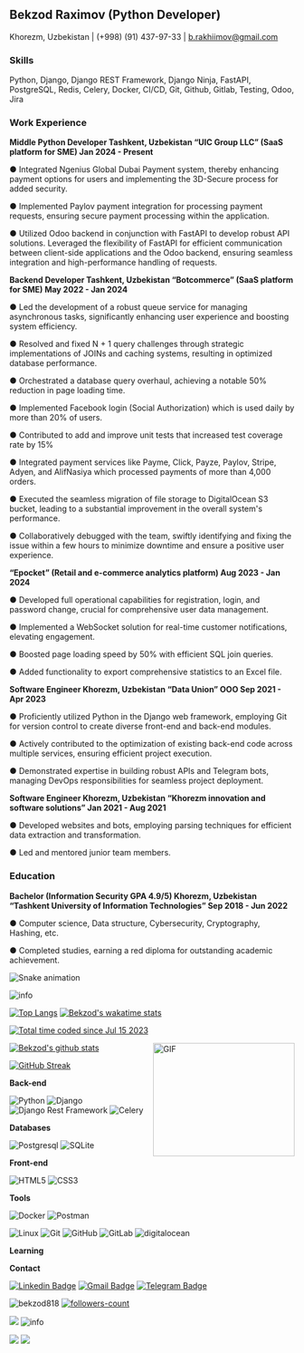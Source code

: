 ## Bekzod Raximov (Python Developer)
Khorezm, Uzbekistan | (+998) (91) 437-97-33 | b.rakhiimov@gmail.com

### Skills

Python, Django, Django REST Framework, Django Ninja, FastAPI, PostgreSQL, Redis, Celery, Docker, CI/CD, Git, Github, Gitlab, Testing, Odoo, Jira

### Work Experience

**Middle Python Developer Tashkent, Uzbekistan “UIC Group LLC” (SaaS platform for SME) Jan 2024 - Present**

● Integrated Ngenius Global Dubai Payment system, thereby enhancing payment options for users and implementing the 3D-Secure process for added security.

● Implemented Paylov payment integration for processing payment requests, ensuring secure payment processing within the application.

● Utilized Odoo backend in conjunction with FastAPI to develop robust API solutions. Leveraged the flexibility of FastAPI for efficient communication between client-side applications and the Odoo backend, ensuring seamless integration and high-performance handling of requests.


**Backend Developer Tashkent, Uzbekistan “Botcommerce” (SaaS platform for SME) May 2022 - Jan 2024**

● Led the development of a robust queue service for managing asynchronous tasks, significantly enhancing user
experience and boosting system efficiency.

● Resolved and fixed N + 1 query challenges through strategic implementations of JOINs and caching systems,
resulting in optimized database performance.

● Orchestrated a database query overhaul, achieving a notable 50% reduction in page loading time.

● Implemented Facebook login (Social Authorization) which is used daily by more than 20% of users.

● Contributed to add and improve unit tests that increased test coverage rate by 15%

● Integrated payment services like Payme, Click, Payze, Paylov, Stripe, Adyen, and AlifNasiya which processed payments of
more than 4,000 orders.

● Executed the seamless migration of file storage to DigitalOcean S3 bucket, leading to a substantial improvement in
the overall system's performance.

● Collaboratively debugged with the team, swiftly identifying and fixing the issue within a few hours to minimize
downtime and ensure a positive user experience.

**“Epocket” (Retail and e-commerce analytics platform) Aug 2023 - Jan 2024**

● Developed full operational capabilities for registration, login, and password change, crucial for comprehensive user
data management.

● Implemented a WebSocket solution for real-time customer notifications, elevating engagement.

● Boosted page loading speed by 50% with efficient SQL join queries.

● Added functionality to export comprehensive statistics to an Excel file.

**Software Engineer Khorezm, Uzbekistan “Data Union” OOO Sep 2021 - Apr 2023**

● Proficiently utilized Python in the Django web framework, employing Git for version control to create diverse
front-end and back-end modules.

● Actively contributed to the optimization of existing back-end code across multiple services, ensuring efficient project
execution.

● Demonstrated expertise in building robust APIs and Telegram bots, managing DevOps responsibilities for seamless
project deployment.

**Software Engineer Khorezm, Uzbekistan “Khorezm innovation and software solutions” Jan 2021 - Aug 2021**

● Developed websites and bots, employing parsing techniques for efficient data extraction and transformation.

● Led and mentored junior team members.

### Education

**Bachelor (Information Security GPA 4.9/5) Khorezm, Uzbekistan “Tashkent University of Information Technologies” Sep 2018 - Jun 2022**

● Computer science, Data structure, Cybersecurity, Cryptography, Hashing, etc.

● Completed studies, earning a red diploma for outstanding academic achievement.

![Snake animation](https://github.com/mirsaid-mirzohidov/mirsaid-mirzohidov/blob/output/github-contribution-grid-snake.svg)

<img src="https://github-profile-summary-cards.vercel.app/api/cards/profile-details?username=bekzod818&theme=github_dark" alt="info">

[![Top Langs](https://github-readme-stats.vercel.app/api/top-langs/?username=bekzod818&theme=github_dark&show_icons=true)](https://github.com/bekzod818/) [![Bekzod's wakatime stats](https://github-readme-stats.vercel.app/api/wakatime?username=bekzod818&theme=github_dark&layout=compact)](https://wakatime.com/@c456c315-79a0-4119-8f29-54399483d36a)

<a href="https://wakatime.com/@c456c315-79a0-4119-8f29-54399483d36a"><img src="https://wakatime.com/badge/user/c456c315-79a0-4119-8f29-54399483d36a.svg" alt="Total time coded since Jul 15 2023" /></a>


<img align="right" alt="GIF" src="https://user-images.githubusercontent.com/5355808/139111924-210cc6fa-9fb1-4dac-929d-6324a5836a92.gif" width="250" height="200" />

[![Bekzod's github stats](https://github-readme-stats.vercel.app/api?username=bekzod818&theme=github_dark&show_icons=true)](https://github.com/bekzod818/)
<!-- Readme Docs: https://github.com/anuraghazra/github-readme-stats -->

[![GitHub Streak](https://github-readme-streak-stats.herokuapp.com?user=bekzod818&theme=tokyonight_duo&hide_border=true)](https://github.com/bekzod818/)
<!-- https://github.com/denvercoder1/github-readme-streak-stats -->



**Back-end**

![Python](https://img.shields.io/badge/-Python-black?style=flat-square&logo=Python)
![Django](https://img.shields.io/badge/-Django-0aad48?style=flat-square&logo=Django)
![Django Rest Framework](https://img.shields.io/badge/DRF-red?style=flat-square&logo=Django)
![Celery](https://img.shields.io/badge/-Celery-%2300C7B7?style=flat-square&logo=Celery)

**Databases**

![Postgresql](https://img.shields.io/badge/-Postgresql-%232c3e50?style=flat-square&logo=Postgresql)
![SQLite](https://img.shields.io/badge/-Sqlite-%232c3e50?style=flat-square&logo=Sqlite)

**Front-end**

![HTML5](https://img.shields.io/badge/-HTML5-%23E44D27?style=flat-square&logo=html5&logoColor=ffffff)
![CSS3](https://img.shields.io/badge/-CSS3-%231572B6?style=flat-square&logo=css3)

**Tools**

![Docker](https://img.shields.io/badge/-Docker-46a2f1?style=flat-square&logo=docker&logoColor=white)
![Postman](https://img.shields.io/badge/Postman-FCA121?style=flat-square&logo=postman)

![Linux](https://img.shields.io/badge/Linux-black?style=flat-square&logo=linux)
![Git](https://img.shields.io/badge/-Git-black?style=flat-square&logo=git)
![GitHub](https://img.shields.io/badge/-GitHub-181717?style=flat-square&logo=github)
![GitLab](https://img.shields.io/badge/-GitLab-FCA121?style=flat-square&logo=gitlab)
<img src="https://img.shields.io/badge/Digital_Ocean-0080FF?style=for-the-badge&logo=DigitalOcean&logoColor=white" alt="digitalocean" />

**Learning**

**Contact**

[![Linkedin Badge](https://img.shields.io/badge/-Linkedin-blue?style=flat-square&logo=Linkedin&logoColor=white&link=https://www.linkedin.com/in/bekzod-raximov-505b441a9/)](https://www.linkedin.com/in/bekzod-raximov-505b441a9/)
[![Gmail Badge](https://img.shields.io/badge/-Gmail-c14438?style=flat-square&logo=Gmail&logoColor=white&link=mailto:b.rakhiimov@gmail.com)](mailto:b.rakhiimov@gmail.com)
[![Telegram Badge](https://img.shields.io/badge/-Telegram-blue?style=flat-square&logo=Telegram&logoColor=white&link=https://t.me/BekzodRakhimov)](https://t.me/BekzodRakhimov)

<p> 
<img src="https://komarev.com/ghpvc/?username=bekzod818&color=brightgreen" alt="bekzod818"/>
<a href="https://github.com/bekzod818?tab=followers">
    <img src="https://img.shields.io/github/followers/bekzod818?label=Followers&style=social" alt="followers-count">
</a>

</p>
<img src="https://activity-graph.herokuapp.com/graph?username=bekzod818&theme=xcode" />
<!-- <img src="https://raw.githubusercontent.com/muhiqsimui/muhiqsimui/output/github-contribution-grid-snake.svg"we> -->

<img src="https://github-profile-trophy.vercel.app/?username=bekzod818&margin-w=5&theme=radical" alt="info" />

<p>
  <img src="https://img.icons8.com/ios/96/26e07f/django.png"/>
<img src="https://img.icons8.com/color/96/000000/postgreesql.png"/>
</p>
